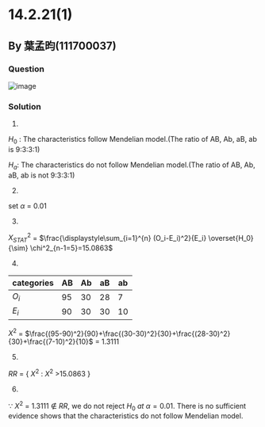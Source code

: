 # 14.2.21(1)

## By 葉孟昀(111700037)

### Question
![image](https://github.com/HWTeng-Course/202402-Statistics/assets/118964247/85268d39-95b9-4119-bf83-8e851c257f4e)

### Solution

1.  
$H_0$ : The characteristics follow Mendelian model.(The ratio of AB, Ab, aB, ab is 9:3:3:1)

$H_a$: The characteristics do not follow Mendelian model.(The ratio of AB, Ab, aB, ab is not 9:3:3:1)

2.
set $\alpha$ = 0.01

3.
$X^2_{STAT}$ = $\frac{\displaystyle\sum_{i=1}^{n} (O_i-E_i)^2}{E_i} \overset{H_0}{\sim} \chi^2_{n-1=5}=15.0863$

4.
| categories   | AB                  | Ab                      | aB             | ab  |
| ------------ | ------------------- | ----------------------- | -------------- | ----|
| $O_i$        | 95                  | 30                      | 28             | 7   |
| $E_i$        | 90                  | 30                      | 30             | 10  |

$X^{2}$ = $\frac{(95-90)^2}{90}+\frac{(30-30)^2}{30}+\frac{(28-30)^2}{30}+\frac{(7-10)^2}{10}$ = 1.3111

5.
$RR$ = { $X^2$ : $X^2$ >15.0863 }



6.
$\because$ $X^{2}$ = 1.3111 ∉ $RR$, we do not reject $H_0$ *at* $\alpha=0.01$.
   There is no sufficient evidence shows that the characteristics do not follow Mendelian model.

